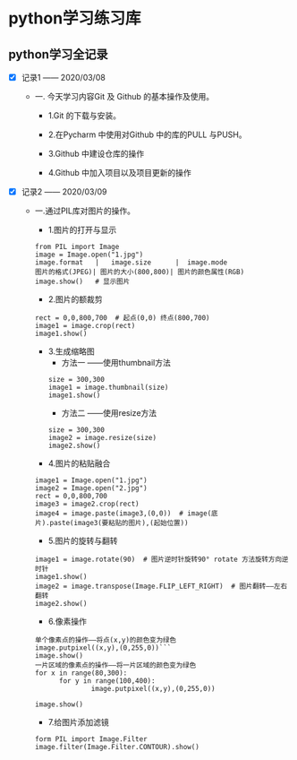 # **python学习练习库**
## python学习全记录
- [x] 记录1 —— 2020/03/08
  
  
   - 一. 今天学习内容Git 及 Github 的基本操作及使用。
  
     - 1.Git 的下载与安装。
  
     - 2.在Pycharm 中使用对Github 中的库的PULL 与PUSH。
  
     - 3.Github 中建设仓库的操作
  
     - 4.Github 中加入项目以及项目更新的操作     



- [x] 记录2 —— 2020/03/09


   - 一.通过PIL库对图片的操作。
    
     - 1.图片的打开与显示
      ```
     from PIL import Image
     image = Image.open("1.jpg")
     image.format   |   image.size      |  image.mode
     图片的格式(JPEG)| 图片的大小(800,800)| 图片的颜色属性(RGB)
     image.show()   # 显示图片
     ```
     - 2.图片的额裁剪
      ```
     rect = 0,0,800,700  # 起点(0,0) 终点(800,700)
     image1 = image.crop(rect)
     image1.show()
      ```
     - 3.生成缩略图
       - 方法一 ——使用thumbnail方法
       ```
       size = 300,300
       image1 = image.thumbnail(size)
       image1.show()
       ```
       - 方法二 ——使用resize方法
        ```
       size = 300,300
       image2 = image.resize(size)
       image2.show()
       ```  
     - 4.图片的粘贴融合
      ```
     image1 = Image.open("1.jpg")
     image2 = Image.open("2.jpg")
     rect = 0,0,800,700
     image3 = image2.crop(rect)
     image4 = image.paste(image3,(0,0))  # image(底片).paste(image3(要粘贴的图片),(起始位置))
     ``` 
     - 5.图片的旋转与翻转
      ```
     image1 = image.rotate(90)  # 图片逆时针旋转90° rotate 方法旋转方向逆时针
     image1.show()
     image2 = image.transpose(Image.FLIP_LEFT_RIGHT)  # 图片翻转——左右翻转
     image2.show()
     ```
     - 6.像素操作
      ```
     单个像素点的操作——将点(x,y)的颜色变为绿色
     image.putpixel((x,y),(0,255,0))```
     image.show()
     一片区域的像素点的操作——将一片区域的颜色变为绿色
     for x in range(80,300):
            for y in range(100,400):
                    image.putpixel((x,y),(0,255,0))
     
     image.show()
     ```
     - 7.给图片添加滤镜
      ```
     form PIL import Image.Filter
     image.filter(Image.Filter.CONTOUR).show()
     ```
